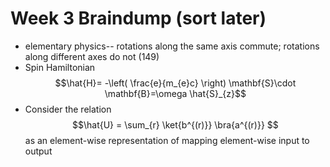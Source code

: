 # Week 3 Braindump (sort later)
- elementary physics-- rotations along the same axis commute; rotations along different axes do not (149)
- Spin Hamiltonian $$\hat{H}= -\left( \frac{e}{m_{e}c} \right) \mathbf{S}\cdot \mathbf{B}=\omega \hat{S}_{z}$$
- Consider the relation $$\hat{U} = \sum_{r} \ket{b^{(r)}} \bra{a^{(r)}} $$ as an element-wise representation of mapping element-wise input to output